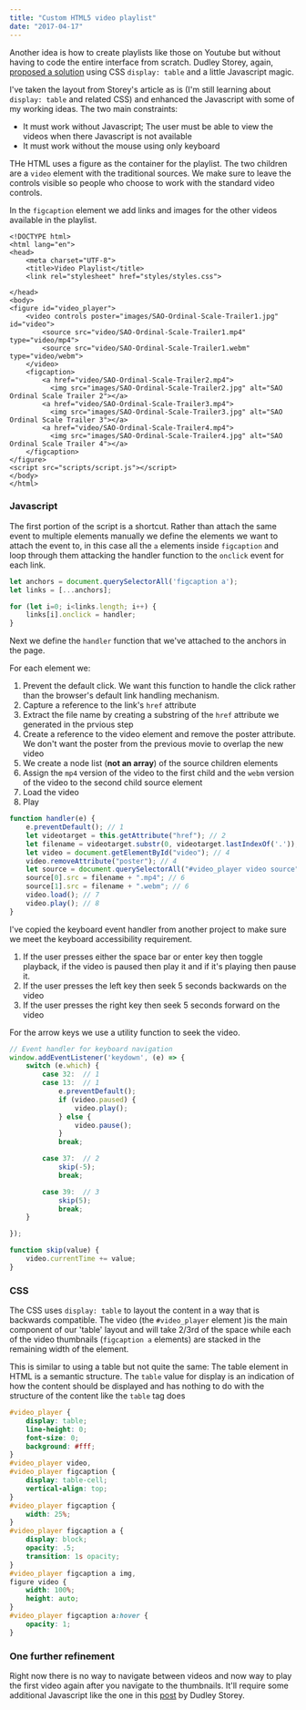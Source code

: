 ```yaml
---
title: "Custom HTML5 video playlist"
date: "2017-04-17"
---
```


Another idea is how to create playlists like those on Youtube but without having to code the entire interface from scratch. Dudley Storey, again, [proposed a solution](http://thenewcode.com/792/Create-A-Simple-HTML5-Video-Playlist) using CSS `display: table` and a little Javascript magic.

I've taken the layout from Storey's article as is (I'm still learning about `display: table` and related CSS) and enhanced the Javascript with some of my working ideas. The two main constraints:

- It must work without Javascript; The user must be able to view the videos when there Javascript is not available
- It must work without the mouse using only keyboard

THe HTML uses a figure as the container for the playlist. The two children are a `video` element with the traditional sources. We make sure to leave the controls visible so people who choose to work with the standard video controls.

In the `figcaption` element we add links and images for the other videos available in the playlist.

```markup
<!DOCTYPE html>
<html lang="en">
<head>
    <meta charset="UTF-8">
    <title>Video Playlist</title>
    <link rel="stylesheet" href="styles/styles.css">

</head>
<body>
<figure id="video_player">
    <video controls poster="images/SAO-Ordinal-Scale-Trailer1.jpg" id="video">
        <source src="video/SAO-Ordinal-Scale-Trailer1.mp4" type="video/mp4">
        <source src="video/SAO-Ordinal-Scale-Trailer1.webm" type="video/webm">
    </video>
    <figcaption>
        <a href="video/SAO-Ordinal-Scale-Trailer2.mp4">
          <img src="images/SAO-Ordinal-Scale-Trailer2.jpg" alt="SAO Ordinal Scale Trailer 2"></a>
        <a href="video/SAO-Ordinal-Scale-Trailer3.mp4">
          <img src="images/SAO-Ordinal-Scale-Trailer3.jpg" alt="SAO Ordinal Scale Trailer 3"></a>
        <a href="video/SAO-Ordinal-Scale-Trailer4.mp4">
          <img src="images/SAO-Ordinal-Scale-Trailer4.jpg" alt="SAO Ordinal Scale Trailer 4"></a>
    </figcaption>
</figure>
<script src="scripts/script.js"></script>
</body>
</html>
```

### Javascript

The first portion of the script is a shortcut. Rather than attach the same event to multiple elements manually we define the elements we want to attach the event to, in this case all the `a` elements inside `figcaption` and loop through them attacking the handler function to the `onclick` event for each link.

```javascript
let anchors = document.querySelectorAll('figcaption a');
let links = [...anchors];

for (let i=0; i<links.length; i++) {
    links[i].onclick = handler;
}
```

Next we define the `handler` function that we've attached to the anchors in the page.

For each element we:

1. Prevent the default click. We want this function to handle the click rather than the browser's default link handling mechanism.
2. Capture a reference to the link's `href` attribute
3. Extract the file name by creating a substring of the `href` attribute we generated in the prvious step
4. Create a reference to the video element and remove the poster attribute. We don't want the poster from the previous movie to overlap the new video
5. We create a node list (**not an array**) of the source children elements
6. Assign the `mp4` version of the video to the first child and the `webm` version of the video to the second child source element
7. Load the video
8. Play

```javascript
function handler(e) {
    e.preventDefault(); // 1
    let videotarget = this.getAttribute("href"); // 2
    let filename = videotarget.substr(0, videotarget.lastIndexOf('.')); // 3
    let video = document.getElementById("video"); // 4
    video.removeAttribute("poster"); // 4
    let source = document.querySelectorAll("#video_player video source"); // 5
    source[0].src = filename + ".mp4"; // 6
    source[1].src = filename + ".webm"; // 6
    video.load(); // 7
    video.play(); // 8
}
```

I've copied the keyboard event handler from another project to make sure we meet the keyboard accessibility requirement.

1. If the user presses either the space bar or enter key then toggle playback, if the video is paused then play it and if it's playing then pause it.
2. If the user presses the left key then seek 5 seconds backwards on the video
3. If the user presses the right key then seek 5 seconds forward on the video

For the arrow keys we use a utility function to seek the video.

```javascript
// Event handler for keyboard navigation
window.addEventListener('keydown', (e) => {
    switch (e.which) {
        case 32:  // 1
        case 13:  // 1
            e.preventDefault();
            if (video.paused) {
                video.play();
            } else {
                video.pause();
            }
            break;

        case 37:  // 2
            skip(-5);
            break;

        case 39:  // 3
            skip(5);
            break;
    }

});

function skip(value) {
    video.currentTime += value;
}
```

### CSS

The CSS uses `display: table` to layout the content in a way that is backwards compatible. The video (the `#video_player` element )is the main component of our 'table' layout and will take 2/3rd of the space while each of the video thumbnails (`figcaption a` elements) are stacked in the remaining width of the element.

This is similar to using a table but not quite the same: The table element in HTML is a semantic structure. The `table` value for display is an indication of how the content should be displayed and has nothing to do with the structure of the content like the `table` tag does

```css
#video_player {
    display: table;
    line-height: 0;
    font-size: 0;
    background: #fff;
}
#video_player video,
#video_player figcaption {
    display: table-cell;
    vertical-align: top;
}
#video_player figcaption {
    width: 25%;
}
#video_player figcaption a {
    display: block;
    opacity: .5;
    transition: 1s opacity;
}
#video_player figcaption a img,
figure video {
    width: 100%;
    height: auto;
}
#video_player figcaption a:hover {
    opacity: 1;
}
```

### One further refinement

Right now there is no way to navigate between videos and now way to play the first video again after you navigate to the thumbnails. It'll require some additional Javascript like the one in this [post](http://thenewcode.com/909/Create-An-Automatic-HTML5-Video-Playlist) by Dudley Storey.
